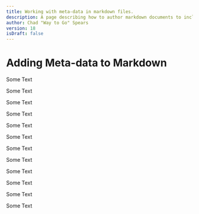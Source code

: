 ```yaml
---
title: Working with meta-data in markdown files.
description: A page describing how to author markdown documents to include meta data....
author: Chad "Way to Go" Spears
version: 18
isDraft: false
---
```


# Adding Meta-data to Markdown

Some Text

Some Text

Some Text

Some Text

Some Text

Some Text

Some Text

Some Text

Some Text

Some Text

Some Text

Some Text
